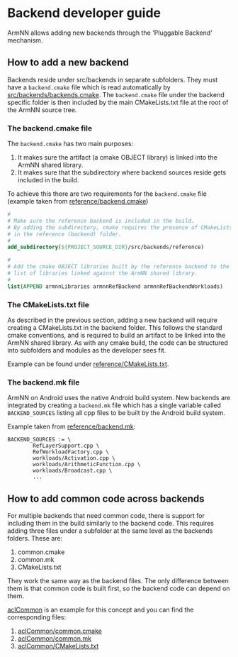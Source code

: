# Backend developer guide

ArmNN allows adding new backends through the 'Pluggable Backend' mechanism.

## How to add a new backend

Backends reside under src/backends in separate subfolders. They must have a ```backend.cmake``` file
which is read automatically by [src/backends/backends.cmake](backends.cmake). The ```backend.cmake``` file
under the backend specific folder is then included by the main CMakeLists.txt file at the root of the
ArmNN source tree.

### The backend.cmake file

The ```backend.cmake``` has two main purposes:

1. It makes sure the artifact (a cmake OBJECT library) is linked into the ArmNN shared library.
2. It makes sure that the subdirectory where backend sources reside gets included in the build.

To achieve this there are two requirements for the ```backend.cmake``` file
(example taken from [reference/backend.cmake](reference/backend.cmake))

```cmake
#
# Make sure the reference backend is included in the build.
# By adding the subdirectory, cmake requires the presence of CMakeLists.txt
# in the reference (backend) folder.
#
add_subdirectory(${PROJECT_SOURCE_DIR}/src/backends/reference)

#
# Add the cmake OBJECT libraries built by the reference backend to the
# list of libraries linked against the ArmNN shared library.
#
list(APPEND armnnLibraries armnnRefBackend armnnRefBackendWorkloads)
```

### The CMakeLists.txt file

As described in the previous section, adding a new backend will require creating a CMakeLists.txt in
the backend folder. This follows the standard cmake conventions, and is required to build an artifact
to be linked into the ArmNN shared library. As with any cmake build, the code can be structured into
subfolders and modules as the developer sees fit.

Example can be found under [reference/CMakeLists.txt](reference/CMakeLists.txt).

### The backend.mk file

ArmNN on Android uses the native Android build system. New backends are integrated by creating a
```backend.mk``` file which has a single variable called ```BACKEND_SOURCES``` listing all cpp
files to be built by the Android build system.

Example taken from [reference/backend.mk](reference/backend.mk):

```make
BACKEND_SOURCES := \
        RefLayerSupport.cpp \
        RefWorkloadFactory.cpp \
        workloads/Activation.cpp \
        workloads/ArithmeticFunction.cpp \
        workloads/Broadcast.cpp \
        ...
```

## How to add common code across backends

For multiple backends that need common code, there is support for including them in the build
similarly to the backend code. This requires adding three files under a subfolder at the same level
as the backends folders. These are:

1. common.cmake
2. common.mk
3. CMakeLists.txt

They work the same way as the backend files. The only difference between them is that
common code is built first, so the backend code can depend on them.

[aclCommon](aclCommon) is an example for this concept and you can find the corresponding files:

1. [aclCommon/common.cmake](aclCommon/common.cmake)
2. [aclCommon/common.mk](aclCommon/common.mk)
3. [aclCommon/CMakeLists.txt](aclCommon/CMakeLists.txt)
